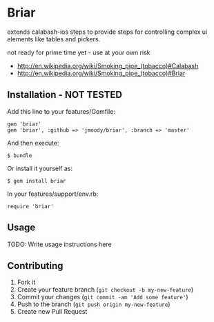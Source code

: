# Briar

extends calabash-ios steps to provide steps for controlling complex ui
elements like tables and pickers.

not ready for prime time yet - use at your own risk

* http://en.wikipedia.org/wiki/Smoking_pipe_(tobacco)#Calabash
* http://en.wikipedia.org/wiki/Smoking_pipe_(tobacco)#Briar

## Installation - NOT TESTED

Add this line to your features/Gemfile:

    gem 'briar'
    gem 'briar', :github => 'jmoody/briar', :branch => 'master'

And then execute:

    $ bundle

Or install it yourself as:

    $ gem install briar

In your features/support/env.rb:

    require 'briar'
   
## Usage

TODO: Write usage instructions here

## Contributing

1. Fork it
2. Create your feature branch (`git checkout -b my-new-feature`)
3. Commit your changes (`git commit -am 'Add some feature'`)
4. Push to the branch (`git push origin my-new-feature`)
5. Create new Pull Request
